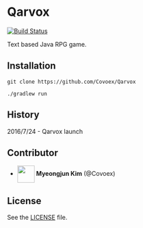 # Qarvox
[![Build Status](https://travis-ci.org/Covoex/Qarvox.svg?branch=master)](https://travis-ci.org/Covoex/Qarvox)

Text based Java RPG game.

## Installation
```
git clone https://github.com/Covoex/Qarvox
```

```
./gradlew run
```

## History
2016/7/24 - Qarvox launch

## Contributor
* <img src="https://avatars0.githubusercontent.com/u/20628036?v=3&s=140" height="40" align="center"> **Myeongjun Kim** (@Covoex) 

## License
See the [LICENSE](https://github.com/Covoex/Qarvox/blob/master/LICENSE.md) file.
